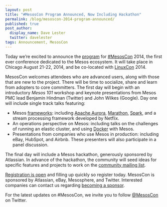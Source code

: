```yaml
---
layout: post
title: "#MesosCon Program Announced, Now Including Hackathon"
permalink: /blog/mesoscon-2014-program-announced/
published: true
post_author:
  display_name: Dave Lester
  twitter: davelester
tags: Announcement, MesosCon
---
```


Today we’re excited to announce the [program](http://mesoscon14.sched.org/) for [#MesosCon](http://events.linuxfoundation.org/events/mesoscon) 2014, the first ever conference dedicated to the Mesos ecosystem. It will take place in Chicago August 21-22, 2014, and be co-located with [LinuxCon](http://events.linuxfoundation.org/events/linuxcon-north-america) 2014. 

MesosCon welcomes attendees who are advanced users, along with those that are new to the project. There will be time to socialize, share and learn from adopters to core committers.  The first day will begin with an introductory *Mesos 101* workshop and keynote presentations from Mesos PMC lead Benjamin Hindman (Twitter) and John Wilkes (Google).  Day one will include single track talks featuring:

 * Mesos [frameworks](http://mesos.apache.org/documentation/latest/mesos-frameworks/): including [Apache Aurora](http://aurora.incubator.apache.org), [Marathon](https://github.com/mesosphere/marathon), [Spark](https://github.com/apache/spark), and a stream processing framework developed by Netflix.
 * An operations perspective on Mesos: including talks on the challenges of running an elastic cluster, and using [Docker](http://www.docker.com) with Mesos.
 * Presentations from companies who use Mesos in production: including eBay, HubSpot, and Airbnb. These presenters will also participate in a panel discussion.

The final day will include a Mesos hackathon, generously sponsored by Atlassian. In advance of the hackathon, the community will seed ideas for specific features and projects to work on the [community mailing list](http://www.mail-archive.com/user@mesos.apache.org/).

[Registration is open](https://www.regonline.com/Register/Checkin.aspx?EventID=1533330) and filling up quickly so register today. MesosCon is sponsored by Atlassian, eBay, Mesosphere, and Twitter. Interested companies can contact us regarding [becoming a sponsor](http://events.linuxfoundation.org/events/mesoscon/sponsor/become-a-sponsor). 

For the latest updates on #MesosCon, we invite you to follow [@MesosCon](http://twitter.com/mesoscon) on Twitter.